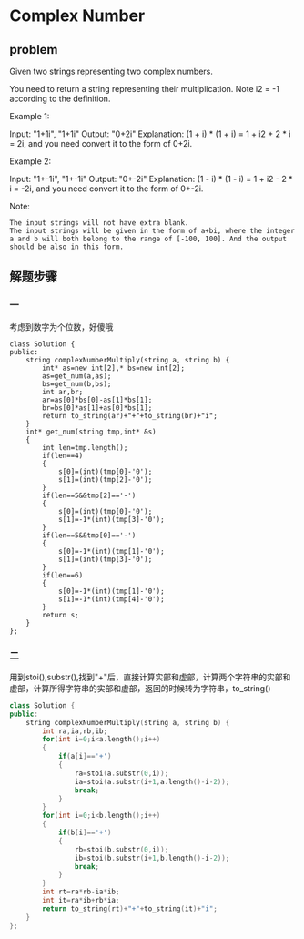 # Complex Number
## problem
 Given two strings representing two complex numbers.

You need to return a string representing their multiplication. Note i2 = -1 according to the definition.

Example 1:

Input: "1+1i", "1+1i"
Output: "0+2i"
Explanation: (1 + i) * (1 + i) = 1 + i2 + 2 * i = 2i, and you need convert it to the form of 0+2i.

Example 2:

Input: "1+-1i", "1+-1i"
Output: "0+-2i"
Explanation: (1 - i) * (1 - i) = 1 + i2 - 2 * i = -2i, and you need convert it to the form of 0+-2i.

Note:

    The input strings will not have extra blank.
    The input strings will be given in the form of a+bi, where the integer a and b will both belong to the range of [-100, 100]. And the output should be also in this form.

## 解题步骤
### 一
考虑到数字为个位数，好傻哦
```
class Solution {
public:
    string complexNumberMultiply(string a, string b) {
        int* as=new int[2],* bs=new int[2];
        as=get_num(a,as);
        bs=get_num(b,bs);
        int ar,br;
        ar=as[0]*bs[0]-as[1]*bs[1];
        br=bs[0]*as[1]+as[0]*bs[1];
        return to_string(ar)+"+"+to_string(br)+"i";
    }
    int* get_num(string tmp,int* &s)
    {
        int len=tmp.length();
        if(len==4)
        {
            s[0]=(int)(tmp[0]-'0');
            s[1]=(int)(tmp[2]-'0');
        }
        if(len==5&&tmp[2]=='-')
        {
            s[0]=(int)(tmp[0]-'0');
            s[1]=-1*(int)(tmp[3]-'0');
        }
        if(len==5&&tmp[0]=='-')
        {
            s[0]=-1*(int)(tmp[1]-'0');
            s[1]=(int)(tmp[3]-'0');
        }
        if(len==6)
        {
            s[0]=-1*(int)(tmp[1]-'0');
            s[1]=-1*(int)(tmp[4]-'0');
        }
        return s;
    }
};
```
### 二
用到stoi(),substr(),找到"+"后，直接计算实部和虚部，计算两个字符串的实部和虚部，计算所得字符串的实部和虚部，返回的时候转为字符串，to_string()
```C++
class Solution {
public:
    string complexNumberMultiply(string a, string b) {
        int ra,ia,rb,ib;
        for(int i=0;i<a.length();i++)
        {
            if(a[i]=='+')
            {
                ra=stoi(a.substr(0,i));
                ia=stoi(a.substr(i+1,a.length()-i-2));
                break;
            }
        }
        for(int i=0;i<b.length();i++)
        {
            if(b[i]=='+')
            {
                rb=stoi(b.substr(0,i));
                ib=stoi(b.substr(i+1,b.length()-i-2));
                break;
            }
        } 
        int rt=ra*rb-ia*ib;
        int it=ra*ib+rb*ia;
        return to_string(rt)+"+"+to_string(it)+"i";
    }
};
```
